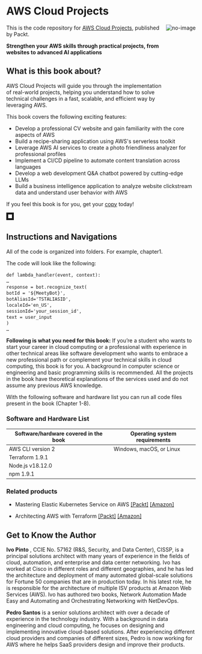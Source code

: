 # AWS Cloud Projects

<a href="https://www.packtpub.com/en-us/product/aws-cloud-projects-9781835889282"><img src="(https://content.packt.com/B22051/cover_image_small.jpg)" alt="no-image" height="256px" align="right"></a>

This is the code repository for [AWS Cloud Projects](https://www.packtpub.com/en-us/product/aws-cloud-projects-9781835889282), published by Packt.

**Strengthen your AWS skills through practical projects, from websites to advanced AI applications**

## What is this book about?
AWS Cloud Projects will guide you through the implementation of real-world projects, helping you understand how to solve technical challenges in a fast, scalable, and efficient way by leveraging AWS.

This book covers the following exciting features:
* Develop a professional CV website and gain familiarity with the core aspects of AWS
* Build a recipe-sharing application using AWS's serverless toolkit
* Leverage AWS AI services to create a photo friendliness analyzer for professional profiles
* Implement a CI/CD pipeline to automate content translation across languages
* Develop a web development Q&A chatbot powered by cutting-edge LLMs
* Build a business intelligence application to analyze website clickstream data and understand user behavior with AWS

If you feel this book is for you, get your [copy](https://www.amazon.com/dp/B0DGTDD2YB) today!

<a href="https://www.packtpub.com/?utm_source=github&utm_medium=banner&utm_campaign=GitHubBanner"><img src="https://raw.githubusercontent.com/PacktPublishing/GitHub/master/GitHub.png" 
alt="https://www.packtpub.com/" border="5" /></a>

## Instructions and Navigations
All of the code is organized into folders. For example, chapter1.

The code will look like the following:
```
def lambda_handler(event, context):
…
response = bot.recognize_text(
botId = '${MeetyBot}',
botAliasId='TSTALIASID',
localeId='en_US',
sessionId='your_session_id',
text = user_input
)
…

```

**Following is what you need for this book:**
If you’re a student who wants to start your career in cloud computing or a professional with experience in other technical areas like software development who wants to embrace a new professional path or complement your technical skills in cloud computing, this book is for you. A background in computer science or engineering and basic programming skills is recommended. All the projects in the book have theoretical explanations of the services used and do not assume any previous AWS knowledge.

With the following software and hardware list you can run all code files present in the book (Chapter 1-8).
### Software and Hardware List
| Software/hardware covered in the book | Operating system requirements |
| ------------------------------------ | ----------------------------------- |
| AWS CLI version 2 | Windows, macOS, or Linux |
| Terraform 1.9.1 |  |
| Node.js v18.12.0 |  |
| npm 1.9.1 |  |

### Related products
* Mastering Elastic Kubernetes Service on AWS [[Packt]](https://www.packtpub.com/en-us/product/mastering-elastic-kubernetes-service-on-aws-9781803231211) [[Amazon]](https://www.amazon.com/dp/1803231211)

* Architecting AWS with Terraform [[Packt]](https://www.packtpub.com/en-us/product/architecting-aws-with-terraform-9781803248561) [[Amazon]](https://www.amazon.com/dp/1803248564)

## Get to Know the Author
**Ivo Pinto**
, CCIE No. 57162 (R&S, Security, and Data Center), CISSP, is a principal solutions architect with many years of experience in the fields of cloud, automation, and enterprise and data center networking. Ivo has worked at Cisco in different roles and different geographies, and he has led the architecture and deployment of many automated global-scale solutions for Fortune 50 companies that are in production today. In his latest role, he is responsible for the architecture of multiple ISV products at Amazon Web Services (AWS). Ivo has authored two books, Network Automation Made Easy and Automating and Orchestrating Networking with NetDevOps.

**Pedro Santos**
 is a senior solutions architect with over a decade of experience in the technology industry. With a background in data engineering and cloud computing, he focuses on designing and implementing innovative cloud-based solutions. After experiencing different cloud providers and companies of different sizes, Pedro is now working for AWS where he helps SaaS providers design and improve their products.

